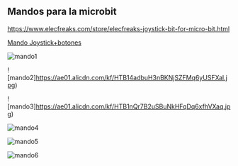 ## Mandos para la microbit


https://www.elecfreaks.com/store/elecfreaks-joystick-bit-for-micro-bit.html

[Mando Joystick+botones](https://es.aliexpress.com/item/Joystick-Placa-de-expansi-n-del-m-dulo-de-Joystick-de-bits-carcasa-acr-lica-transparente/32918186399.html?spm=a2g0s.12269583.0.0.64ba76283V9evZ)

![mando1](https://ae01.alicdn.com/kf/HTB1iqoPuvImBKNjSZFlq6A43FXaS.jpg)

![mando2]https://ae01.alicdn.com/kf/HTB14adbuH3nBKNjSZFMq6yUSFXal.jpg)

![mando3]https://ae01.alicdn.com/kf/HTB1nQr7B2uSBuNkHFqDq6xfhVXaq.jpg)

![mando4](https://i.imgur.com/UHbfzjJ.png)

![mando5](https://i.imgur.com/MlHtxuK.png)

![mando6](https://i.imgur.com/C5JefKZ.png)
